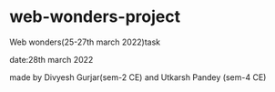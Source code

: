 # web-wonders-project
Web wonders(25-27th march 2022)task

date:28th march 2022

made by Divyesh Gurjar(sem-2 CE) and  Utkarsh Pandey (sem-4 CE)
